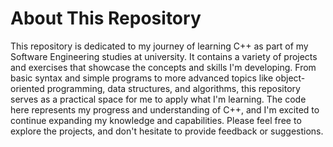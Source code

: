 # About This Repository

This repository is dedicated to my journey of learning C++ as part of my Software Engineering studies at university. It contains a variety of projects and exercises that showcase the concepts and skills I'm developing. From basic syntax and simple programs to more advanced topics like object-oriented programming, data structures, and algorithms, this repository serves as a practical space for me to apply what I'm learning. The code here represents my progress and understanding of C++, and I'm excited to continue expanding my knowledge and capabilities. Please feel free to explore the projects, and don't hesitate to provide feedback or suggestions.
